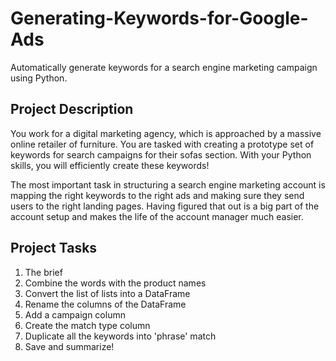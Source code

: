# Generating-Keywords-for-Google-Ads

Automatically generate keywords for a search engine marketing campaign using Python.

## Project Description

You work for a digital marketing agency, which is approached by a massive online retailer of furniture. You are tasked with creating a prototype set of keywords for search campaigns for their sofas section. With your Python skills, you will efficiently create these keywords!

The most important task in structuring a search engine marketing account is mapping the right keywords to the right ads and making sure they send users to the right landing pages. Having figured that out is a big part of the account setup and makes the life of the account manager much easier.

## Project Tasks

1. The brief
2. Combine the words with the product names
3. Convert the list of lists into a DataFrame
4. Rename the columns of the DataFrame
5. Add a campaign column
6. Create the match type column
7. Duplicate all the keywords into 'phrase' match
8. Save and summarize!
